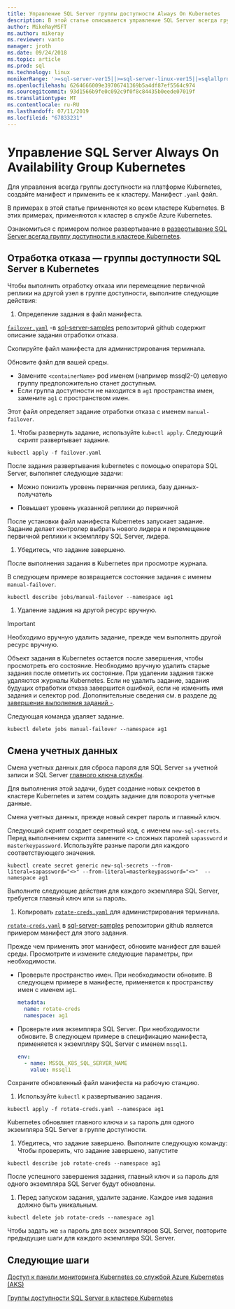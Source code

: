 ```yaml
---
title: Управление SQL Server группы доступности Always On Kubernetes
description: В этой статье описывается управление SQL Server всегда группу доступности в Kubernetes.
author: MikeRayMSFT
ms.author: mikeray
ms.reviewer: vanto
manager: jroth
ms.date: 09/24/2018
ms.topic: article
ms.prod: sql
ms.technology: linux
monikerRange: '>=sql-server-ver15||>=sql-server-linux-ver15||=sqlallproducts-allversions'
ms.openlocfilehash: 6264666009e39706741369b5a4df87ef5564c974
ms.sourcegitcommit: 93d1566b9fe0c092c9f0f8c84435b0eede07019f
ms.translationtype: MT
ms.contentlocale: ru-RU
ms.lasthandoff: 07/11/2019
ms.locfileid: "67833231"
---
```

# <a name="manage-sql-server-always-on-availability-group-kubernetes"></a>Управление SQL Server Always On Availability Group Kubernetes

Для управления всегда группы доступности на платформе Kubernetes, создайте манифест и применить ее к кластеру. Манифест `.yaml` файл.  

В примерах в этой статье применяются ко всем кластере Kubernetes. В этих примерах, применяются к кластер в службе Azure Kubernetes.

Ознакомиться с примером полное развертывание в [развертывание SQL Server всегда группу доступности в кластере Kubernetes](sql-server-linux-kubernetes-deploy.md).

## <a name="fail-over---sql-server-availability-group-on-kubernetes"></a>Отработка отказа — группы доступности SQL Server в Kubernetes

Чтобы выполнить отработку отказа или перемещение первичной реплики на другой узел в группе доступности, выполните следующие действия:

1. Определение задания в файл манифеста.

  [`failover.yaml`](https://github.com/Microsoft/sql-server-samples/tree/master/samples/features/high%20availability/Kubernetes/sample-manifest-files/failover.yaml) -в [sql-server-samples](https://github.com/Microsoft/sql-server-samples/tree/master/samples/features/high%20availability/Kubernetes/sample-manifest-files) репозиторий github содержит описание задания отработки отказа.

  Скопируйте файл манифеста для администрирования терминала.

  Обновите файл для вашей среды.

  - Замените `<containerName>` pod именем (например mssql2-0) целевую группу предположительно станет доступным.
  - Если группа доступности не находится в `ag1` пространства имен, замените `ag1` с пространством имен.

  Этот файл определяет задание отработки отказа с именем `manual-failover`.

1. Чтобы развернуть задание, используйте `kubectl apply`. Следующий скрипт развертывает задание.

  ```azurecli
  kubectl apply -f failover.yaml
  ```

  После задания развертывания kubernetes с помощью оператора SQL Server, выполняет следующие задачи:
  
  - Можно понизить уровень первичная реплика, базу данных-получатель
  
  - Повышает уровень указанной реплики до первичной
  
  После установки файл манифеста Kubernetes запускает задание. Задание делает контролер выбрать нового лидера и перемещение первичной реплики к экземпляру SQL Server, лидера.

1. Убедитесь, что задание завершено.
  
  После выполнения задания в Kubernetes при просмотре журнала.
  
  В следующем примере возвращается состояние задания с именем `manual-failover`.

  ```azurecli
  kubectl describe jobs/manual-failover --namespace ag1
  ```

1. Удаление задания на другой ресурс вручную. 

  >[!IMPORTANT]
  >Необходимо вручную удалить задание, прежде чем выполнять другой ресурс вручную.
  > 
  >Объект задания в Kubernetes остается после завершения, чтобы просмотреть его состояние. Необходимо вручную удалить старые задания после отметить их состояние. При удалении задания также удаляются журналы Kubernetes. Если не удалить задание, задания будущих отработки отказа завершится ошибкой, если не изменить имя задания и селектор pod. Дополнительные сведения см. в разделе [до завершения выполнения заданий -](https://kubernetes.io/docs/concepts/workloads/controllers/jobs-run-to-completion/).

  Следующая команда удаляет задание.

  ```azurecli
  kubectl delete jobs manual-failover --namespace ag1
  ```

## <a name="rotate-credentials"></a>Смена учетных данных

Смена учетных данных для сброса пароля для SQL Server `sa` учетной записи и SQL Server [главного ключа службы](../relational-databases/security/encryption/service-master-key.md). 

Для выполнения этой задачи, будет создание новых секретов в кластере Kubernetes и затем создать задание для поворота учетные данные.

Смена учетных данных, прежде новый секрет пароль и главный ключ.

Следующий скрипт создает секретный код, с именем `new-sql-secrets`. Перед выполнением скрипта замените `<>` сложных паролей `sapassword` и `masterkeypassword`. Используйте разные пароли для каждого соответствующего значения.

```azurecli
kubectl create secret generic new-sql-secrets --from-literal=sapassword="<>" --from-literal=masterkeypassword="<>"  --namespace ag1
```

Выполните следующие действия для каждого экземпляра SQL Server, требуется главный ключ или `sa` пароль.

1. Копировать [ `rotate-creds.yaml` ](https://github.com/Microsoft/sql-server-samples/blob/master/samples/features/high%20availability/Kubernetes/sample-manifest-files/rotate-creds.yaml) для администрирования терминала.

  [`rotate-creds.yaml`](https://github.com/Microsoft/sql-server-samples/blob/master/samples/features/high%20availability/Kubernetes/sample-manifest-files/rotate-creds.yaml) в [sql-server-samples](https://github.com/Microsoft/sql-server-samples/tree/master/samples/features/high%20availability/Kubernetes/sample-deployment-script/) репозитории github является примером манифест для этого задания.

  Прежде чем применить этот манифест, обновите манифест для вашей среды. Просмотрите и измените следующие параметры, при необходимости.

  - Проверьте пространство имен. При необходимости обновите. В следующем примере в манифесте, применяется к пространству имен с именем `ag1`.

    ```yaml
    metadata:
      name: rotate-creds
      namespace: ag1
    ```

  - Проверьте имя экземпляра SQL Server. При необходимости обновите. В следующем примере в спецификацию манифеста, применяется к экземпляру SQL Server с именем `mssql1`.

    ```yaml
    env:
      - name: MSSQL_K8S_SQL_SERVER_NAME
        value: mssql1
    ```

  Сохраните обновленный файл манифеста на рабочую станцию.

1. Используйте `kubectl` к развертыванию задания.

  ```azurecli
  kubectl apply -f rotate-creds.yaml --namespace ag1
  ```

  Kubernetes обновляет главного ключа и `sa` пароль для одного экземпляра SQL Server в группе доступности.

1. Убедитесь, что задание завершено. Выполните следующую команду: Чтобы проверить, что задание завершено, запустите 

  ```azcli
  kubectl describe job rotate-creds --namespace ag1
  ```

  После успешного завершения задания, главный ключ и `sa` пароль для одного экземпляра SQL Server будут обновлены.


1. Перед запуском задания, удалите задание. Каждое имя задания должно быть уникальным.

  ```azurecli
  kubectl delete job rotate-creds --namespace ag1
  ```

Чтобы задать же `sa` пароль для всех экземпляров SQL Server, повторите предыдущие шаги для каждого экземпляра SQL Server.

## <a name="next-steps"></a>Следующие шаги

[Доступ к панели мониторинга Kubernetes со службой Azure Kubernetes (AKS)](https://docs.microsoft.com/azure/aks/kubernetes-dashboard)

[Группы доступности SQL Server в кластере Kubernetes](sql-server-ag-kubernetes.md)
